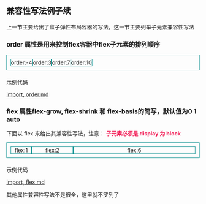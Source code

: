 ## 兼容性写法例子续

上一节主要给出了盒子弹性布局容器的写法，这一节主要列举子元素兼容性写法

<style>
.flex-container {
  display: -webkit-box;  /* 老版本语法: Safari 3.1-6,  iOS 6-, Android browser, older WebKit browsers.  */
  display: -moz-box;    /* 老版本语法: Firefox 19- (buggy but mostly works) */
  display: -ms-flexbox;  /* 混合版本语法: IE 10 */
  display: -webkit-flex;  /* 新版本语法： Chrome 21+ */
  display: flex;       /* 新版本语法： Opera 12.1, Firefox 22+ */
}

.container-demo {
  border: 1px solid darkcyan;
  padding: 10px;
  margin-bottom: 20px;
}

.item-demo {
  border:1px solid darkcyan;
  text-align:center;
}

.flex-order-10{
  /*老版本语法*/
  -webkit-box-ordinal-group: 10;
  -moz-box-ordinal-group: 10;
  /*IE 10 语法*/
  -ms-flex-order: 10;
  /*新版本语法*/
  -webkit-order: 10; /* Safari */
  order: 10;
}

.flex-order-3{
  /*老版本语法*/
  -webkit-box-ordinal-group: 3;
  -moz-box-ordinal-group: 3;
  /*IE 10 语法*/
  -ms-flex-order: 3;
  /*新版本语法*/
  -webkit-order: 3; /* Safari */
  order: 3;
}

.flex-order--4{
  /*老版本语法*/
  -webkit-box-ordinal-group: -4;
  -moz-box-ordinal-group: -4;
  /*IE 10 语法*/
  -ms-flex-order: -4;
  /*新版本语法*/
  -webkit-order: -4; /* Safari */
  order: -4;
}

.flex-order-7{
  /*老版本语法*/
  -webkit-box-ordinal-group: 7;
  -moz-box-ordinal-group: 7;
  /*IE 10 语法*/
  -ms-flex-order: 7;
  /*新版本语法*/
  -webkit-order: 7; /* Safari */
  order: 7;
}

.box-flex-1{
  -webkit-box-flex: 1;      /* OLD - iOS 6-, Safari 3.1-6 */
  -moz-box-flex: 1;         /* OLD - Firefox 19- */
  width: 10%;               /* For old syntax, otherwise collapses. */
  -webkit-flex: 1;          /* Chrome */
  -ms-flex: 1;              /* IE 10 */
  flex: 1;                  /* NEW, Spec - Opera 12.1, Firefox 20+ */
}


.box-flex-2{
  -webkit-box-flex: 2;      /* OLD - iOS 6-, Safari 3.1-6 */
  -moz-box-flex: 2;         /* OLD - Firefox 19- */
  width: 20%;               /* For old syntax, otherwise collapses. */
  -webkit-flex: 2;          /* Chrome */
  -ms-flex: 2;              /* IE 10 */
  flex: 2;                  /* NEW, Spec - Opera 12.1, Firefox 20+ */
}


.box-flex-6{
  -webkit-box-flex: 6;      /* OLD - iOS 6-, Safari 3.1-6 */
  -moz-box-flex: 6;         /* OLD - Firefox 19- */
  width: 60%;               /* For old syntax, otherwise collapses. */
  -webkit-flex: 6;          /* Chrome */
  -ms-flex: 6;              /* IE 10 */
  flex: 6;                  /* NEW, Spec - Opera 12.1, Firefox 20+ */
}

</style>

### order 属性是用来控制flex容器中flex子元素的排列顺序

<div class="flex-container container-demo">
  <div class="item-demo flex-order-10">order:10</div>
  <div class="item-demo flex-order-3">order:3</div>
  <div class="item-demo flex-order--4">order:-4</div>
  <div class="item-demo flex-order-7">order:7</div>
</div>

示例代码

[import, order.md](../../codes/flex/order.md)


### flex 属性flex-grow, flex-shrink 和 flex-basis的简写，默认值为0 1 auto

下面以 flex 来给出其兼容性写法，注意： <span style="color: #F10C49">**子元素必须是 display 为 block**</span>

<div class="flex-container container-demo">
  <div class="item-demo box-flex-1">flex:1</div>
  <div class="item-demo box-flex-2">flex:2</div>
  <div class="item-demo box-flex-6">flex:6</div>
</div>

示例代码

[import, flex.md](../../codes/flex/flex.md)

其他属性兼容性写法不是很全，这里就不罗列了
